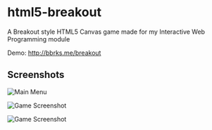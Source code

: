 html5-breakout
==============

A Breakout style HTML5 Canvas game made for my Interactive Web Programming module

Demo: http://bbrks.me/breakout


Screenshots
-----------

![Main Menu](https://raw.github.com/bbrks/html5-breakout/master/screenshots/main_menu.png)

![Game Screenshot](https://raw.github.com/bbrks/html5-breakout/master/screenshots/game1.png)

![Game Screenshot](https://raw.github.com/bbrks/html5-breakout/master/screenshots/game2.png)
